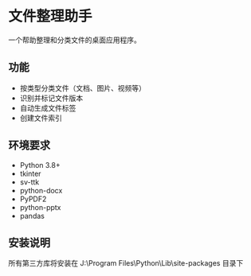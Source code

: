 # 文件整理助手

一个帮助整理和分类文件的桌面应用程序。

## 功能
- 按类型分类文件（文档、图片、视频等）
- 识别并标记文件版本
- 自动生成文件标签
- 创建文件索引

## 环境要求
- Python 3.8+
- tkinter
- sv-ttk
- python-docx
- PyPDF2
- python-pptx
- pandas

## 安装说明
所有第三方库将安装在 J:\Program Files\Python\Lib\site-packages 目录下
